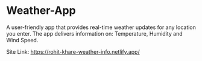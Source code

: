 # Weather-App
A user-friendly app that provides real-time weather updates for any location you enter. The app delivers information on:  Temperature, Humidity and Wind Speed.


Site Link: https://rohit-khare-weather-info.netlify.app/
